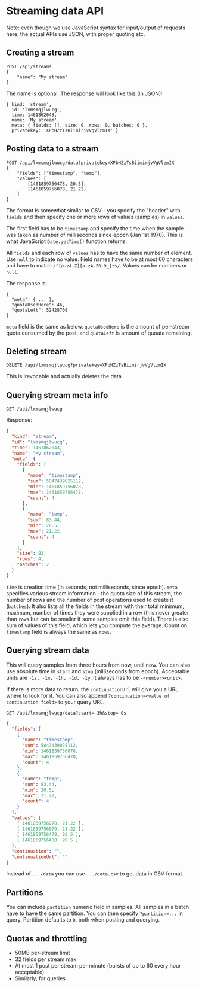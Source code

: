 # Streaming data API

Note: even though we use JavaScript syntax for input/output of requests here,
the actual APIs use JSON, with proper quoting etc.

## Creating a stream

```
POST /api/streams
{
    "name": "My stream"
}
```

The name is optional. The response will look like this (in JSON):

```
{ kind: 'stream',
  id: 'lxmsmqjlwucg',
  time: 1461862043,
  name: 'My stream',
  meta: { fields: [], size: 0, rows: 0, batches: 0 },
  privatekey: 'XPbHZzTsBiimirjvVgVlzmIX' }
```

## Posting data to a stream

```
POST /api/lxmsmqjlwucg/data?privatekey=XPbHZzTsBiimirjvVgVlzmIX
{
    "fields": ["timestamp", "temp"], 
    "values": [
        [1461859756478, 20.5], 
        [1461859756078, 21.22]
    ]    
}
```

The format is somewhat similar to CSV - you specify the "header" with `fields`
and then specify one or more rows of values (samples) in `values`.

The first field has to be `timestamp` and specify the time when the sample was
taken as number of milliseconds since epoch (Jan 1st 1970). This is what JavaScript
`Date.getTime()` function returns.

All `fields` and each row of `values` has to have the same number of element.
Use `null` to indicate no value. Field names have to be at most 60 characters
and have to match `/^[a-zA-Z][a-zA-Z0-9_]*$/`. Values can be numbers or `null`.

The response is:

```
{
  "meta": { ... },
  "quotaUsedHere": 46,
  "quotaLeft": 52428708
}
```

`meta` field is the same as below. `quotaUsedHere` is the amount of per-stream quota
consumed by the post, and `quotaLeft` is amount of quoata remaining.

## Deleting stream

```
DELETE /api/lxmsmqjlwucg?privatekey=XPbHZzTsBiimirjvVgVlzmIX
```

This is irevocable and actually deletes the data.

## Querying stream meta info

```
GET /api/lxmsmqjlwucg
```

Response:

```json
{                                
  "kind": "stream",              
  "id": "lxmsmqjlwucg",          
  "time": 1461862043,            
  "name": "My stream",           
  "meta": {                      
    "fields": [                  
      {                          
        "name": "timestamp",     
        "sum": 5847439025112,    
        "min": 1461859756078,    
        "max": 1461859756478,    
        "count": 4               
      },                         
      {                          
        "name": "temp",          
        "sum": 83.44,            
        "min": 20.5,             
        "max": 21.22,            
        "count": 4               
      }                          
    ],                           
    "size": 92,                  
    "rows": 4,                   
    "batches": 2                 
  }                              
}                                
```

`time` is creation time (in seconds, not milliseconds, since epoch).
`meta` specifies various stream information - the quota size of this
stream, the number of rows and the number of post operations used
to create it (`batches`). It also lists all the fields in the stream
with their total minimum, maximum, number of times they were supplied
in a row (this never greater than `rows` but can be smaller if some
samples omit this field). There is also sum of values of this field,
which lets you compute the average. Count on `timestamp` field is always the
same as `rows`.

## Querying stream data

This will query samples from three hours from now, until now. You can also
use absolute time in `start` and `stop` (milliseconds from epoch).
Acceptable units are `-1s, -1m, -1h, -1d, -1y`. It always has to be `-<number><unit>`.

If there is more data to return, the `continuationUrl` will give you a URL
where to look for it. You can also append `?continuation=<value of continuation field>`
to your query URL.

```
GET /api/lxmsmqjlwucg/data?start=-3h&stop=-0s
```

```json
{
  "fields": [
    {
      "name": "timestamp",
      "sum": 5847439025112,
      "min": 1461859756078,
      "max": 1461859756478,
      "count": 4
    },
    {
      "name": "temp",
      "sum": 83.44,
      "min": 20.5,
      "max": 21.22,
      "count": 4
    }
  ],
  "values": [
    [ 1461859756078, 21.22 ],
    [ 1461859756079, 21.22 ],
    [ 1461859756478, 20.5 ],
    [ 1461859756480  20.5 ]
  ],
  "continuation": "",
  "continuationUrl": ""
}
```

Instead of `.../data` you can use `.../data.csv` to get data in CSV format.

## Partitions

You can include `partition` numeric field in samples. All samples
in a batch have to have the same partition. You can then specify
`?partition=...` in query. Partition defaults to `0`, both when
posting and querying. 


## Quotas and throttling

* 50MB per-stream limit
* 32 fields per stream max
* At most 1 post per stream per minute (bursts of up to 60 every hour acceptable)
* Similarly, for queries
